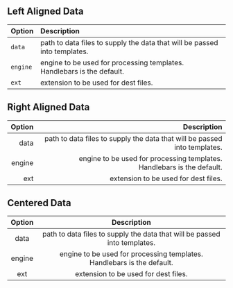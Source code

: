 ## Left Aligned Data

| Option | Description |
| :------ | :----------- |
| `data`   | path to data files to supply the data that will be passed into templates. |
| `engine` | engine to be used for processing templates. Handlebars is the default. |
| `ext`    | extension to be used for dest files. |

## Right Aligned Data

| Option | Description |
| ------:| -----------:|
| data   | path to data files to supply the data that will be passed into templates. |
| engine | engine to be used for processing templates. Handlebars is the default. |
| ext    | extension to be used for dest files. |

## Centered Data

| Option | Description |
| :------: | :-----------: |
| data   | path to data files to supply the data that will be passed into templates. |
| engine | engine to be used for processing templates. Handlebars is the default. |
| ext    | extension to be used for dest files. |
